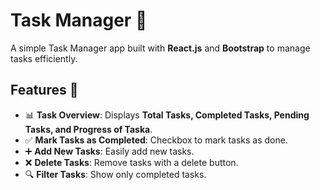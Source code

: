 # Task Manager 📝

A simple Task Manager app built with **React.js** and **Bootstrap** to manage tasks efficiently.

## Features 🚀

- 📊 **Task Overview**: Displays **Total Tasks, Completed Tasks, Pending Tasks, and Progress of Taska**.
- ✅ **Mark Tasks as Completed**: Checkbox to mark tasks as done.
- ➕ **Add New Tasks**: Easily add new tasks.
- ❌ **Delete Tasks**: Remove tasks with a delete button.
- 🔍 **Filter Tasks**: Show only completed tasks.
